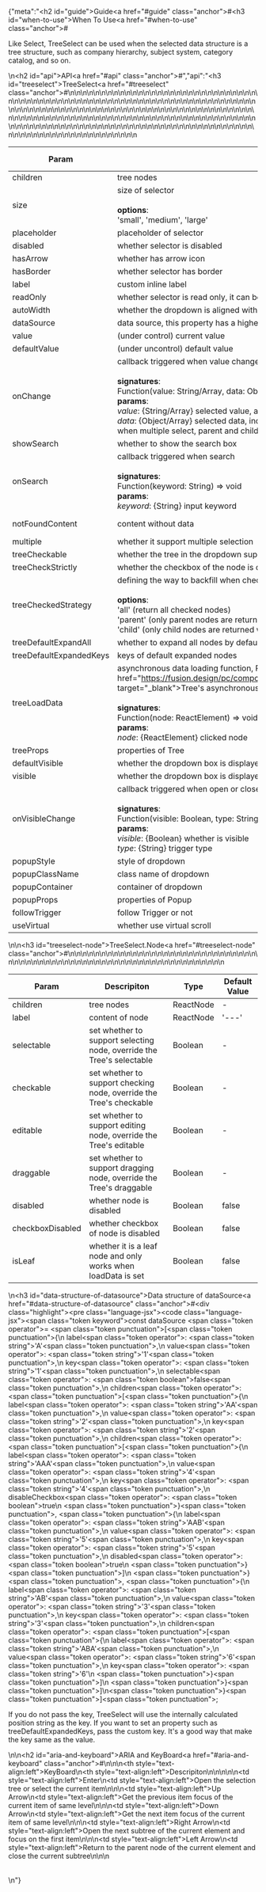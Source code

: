 {"meta":"<h2 id=\"guide\">Guide<a href=\"#guide\" class=\"anchor\">#</a></h2><h3 id=\"when-to-use\">When To Use<a href=\"#when-to-use\" class=\"anchor\">#</a></h3><p>Like Select, TreeSelect can be used when the selected data structure is a tree structure, such as company hierarchy, subject system, category catalog, and so on.</p>\n<h2 id=\"api\">API<a href=\"#api\" class=\"anchor\">#</a></h2>","api":"<h3 id=\"treeselect\">TreeSelect<a href=\"#treeselect\" class=\"anchor\">#</a></h3><table>\n<thead>\n<tr>\n<th>Param</th>\n<th>Descripiton</th>\n<th>Type</th>\n<th>Default Value</th>\n</tr>\n</thead>\n<tbody>\n<tr>\n<td>children</td>\n<td>tree nodes</td>\n<td>ReactNode</td>\n<td>-</td>\n</tr>\n<tr>\n<td>size</td>\n<td>size of selector<br><br><strong>options</strong>:<br>&apos;small&apos;, &apos;medium&apos;, &apos;large&apos;</td>\n<td>Enum</td>\n<td>&apos;medium&apos;</td>\n</tr>\n<tr>\n<td>placeholder</td>\n<td>placeholder of selector</td>\n<td>String</td>\n<td>-</td>\n</tr>\n<tr>\n<td>disabled</td>\n<td>whether selector is disabled</td>\n<td>Boolean</td>\n<td>false</td>\n</tr>\n<tr>\n<td>hasArrow</td>\n<td>whether has arrow icon</td>\n<td>Boolean</td>\n<td>true</td>\n</tr>\n<tr>\n<td>hasBorder</td>\n<td>whether selector has border</td>\n<td>Boolean</td>\n<td>true</td>\n</tr>\n<tr>\n<td>label</td>\n<td>custom inline label</td>\n<td>ReactNode</td>\n<td>-</td>\n</tr>\n<tr>\n<td>readOnly</td>\n<td>whether selector is read only, it can be expanded but cannot be selected under read only mode</td>\n<td>Boolean</td>\n<td>-</td>\n</tr>\n<tr>\n<td>autoWidth</td>\n<td>whether the dropdown is aligned with the selector</td>\n<td>Boolean</td>\n<td>true</td>\n</tr>\n<tr>\n<td>dataSource</td>\n<td>data source, this property has a higher priority than children</td>\n<td>Array&lt;Object&gt;</td>\n<td>-</td>\n</tr>\n<tr>\n<td>value</td>\n<td>(under control) current value</td>\n<td>String/Array&lt;String&gt;</td>\n<td>-</td>\n</tr>\n<tr>\n<td>defaultValue</td>\n<td>(under uncontrol) default value</td>\n<td>String/Array&lt;String&gt;</td>\n<td>null</td>\n</tr>\n<tr>\n<td>onChange</td>\n<td>callback triggered when value change<br><br><strong>signatures</strong>:<br>Function(value: String/Array, data: Object/Array) =&gt; void<br><strong>params</strong>:<br><em>value</em>: {String/Array} selected value, a single value is returned when single select, and an array is returned when multiple select<br><em>data</em>: {Object/Array} selected data, including value, label, pos, and key properties, returns a single value when single select, returns an array when multiple select, parent and child nodes are selected at the same time, only the parent node is returned.</td>\n<td>Function</td>\n<td>() =&gt; {}</td>\n</tr>\n<tr>\n<td>showSearch</td>\n<td>whether to show the search box</td>\n<td>Boolean</td>\n<td>false</td>\n</tr>\n<tr>\n<td>onSearch</td>\n<td>callback triggered when search<br><br><strong>signatures</strong>:<br>Function(keyword: String) =&gt; void<br><strong>params</strong>:<br><em>keyword</em>: {String} input keyword</td>\n<td>Function</td>\n<td>() =&gt; {}</td>\n</tr>\n<tr>\n<td>notFoundContent</td>\n<td>content without data</td>\n<td>ReactNode</td>\n<td>&apos;Not Found&apos;</td>\n</tr>\n<tr>\n<td>multiple</td>\n<td>whether it support multiple selection</td>\n<td>Boolean</td>\n<td>false</td>\n</tr>\n<tr>\n<td>treeCheckable</td>\n<td>whether the tree in the dropdown supports the checkbox of the node</td>\n<td>Boolean</td>\n<td>false</td>\n</tr>\n<tr>\n<td>treeCheckStrictly</td>\n<td>whether the checkbox of the node is controlled strictly (selection of parent and child nodes are no longer related)</td>\n<td>Boolean</td>\n<td>false</td>\n</tr>\n<tr>\n<td>treeCheckedStrategy</td>\n<td>defining the way to backfill when checked node <br><br><strong>options</strong>:<br>&apos;all&apos; (return all checked nodes)<br>&apos;parent&apos; (only parent nodes are returned when parent and child nodes are checked) <br>&apos;child&apos; (only child nodes are returned when parent and child nodes are checked)</td>\n<td>Enum</td>\n<td>&apos;parent&apos;</td>\n</tr>\n<tr>\n<td>treeDefaultExpandAll</td>\n<td>whether to expand all nodes by default</td>\n<td>Boolean</td>\n<td>false</td>\n</tr>\n<tr>\n<td>treeDefaultExpandedKeys</td>\n<td>keys of default expanded nodes</td>\n<td>Array&lt;String&gt;</td>\n<td>[]</td>\n</tr>\n<tr>\n<td>treeLoadData</td>\n<td>asynchronous data loading function, Please refer to <a href=\"https://fusion.design/pc/component/basic/tree#%E5%BC%82%E6%AD%A5%E5%8A%A0%E8%BD%BD%E6%95%B0%E6%8D%AE\" target=\"_blank\">Tree&apos;s asynchronous loading data Demo</a><br><br><strong>signatures</strong>:<br>Function(node: ReactElement) =&gt; void<br><strong>params</strong>:<br><em>node</em>: {ReactElement} clicked node</td>\n<td>Function</td>\n<td>-</td>\n</tr>\n<tr>\n<td>treeProps</td>\n<td>properties of Tree</td>\n<td>Object</td>\n<td>{}</td>\n</tr>\n<tr>\n<td>defaultVisible</td>\n<td>whether the dropdown box is displayed in default</td>\n<td>Boolean</td>\n<td>false</td>\n</tr>\n<tr>\n<td>visible</td>\n<td>whether the dropdown box is displayed currently</td>\n<td>Boolean</td>\n<td>-</td>\n</tr>\n<tr>\n<td>onVisibleChange</td>\n<td>callback triggered when open or close the dropdown<br><br><strong>signatures</strong>:<br>Function(visible: Boolean, type: String) =&gt; void<br><strong>params</strong>:<br><em>visible</em>: {Boolean} whether is visible<br><em>type</em>: {String} trigger type</td>\n<td>Function</td>\n<td>() =&gt; {}</td>\n</tr>\n<tr>\n<td>popupStyle</td>\n<td>style of dropdown</td>\n<td>Object</td>\n<td>-</td>\n</tr>\n<tr>\n<td>popupClassName</td>\n<td>class name of dropdown</td>\n<td>String</td>\n<td>-</td>\n</tr>\n<tr>\n<td>popupContainer</td>\n<td>container of dropdown</td>\n<td>String/Function</td>\n<td>-</td>\n</tr>\n<tr>\n<td>popupProps</td>\n<td>properties of Popup</td>\n<td>Object</td>\n<td>-</td>\n</tr>\n<tr>\n<td>followTrigger</td>\n<td>follow Trigger or not</td>\n<td>Boolean</td>\n<td>-</td>\n</tr>\n<tr>\n<td>useVirtual</td>\n<td>whether use virtual scroll</td>\n<td>Boolean</td>\n<td>false</td>\n</tr>\n</tbody>\n</table>\n<!-- api-extra-start -->\n<h3 id=\"treeselect-node\">TreeSelect.Node<a href=\"#treeselect-node\" class=\"anchor\">#</a></h3><table>\n<thead>\n<tr>\n<th>Param</th>\n<th>Descripiton</th>\n<th>Type</th>\n<th>Default Value</th>\n</tr>\n</thead>\n<tbody>\n<tr>\n<td>children</td>\n<td>tree nodes</td>\n<td>ReactNode</td>\n<td>-</td>\n</tr>\n<tr>\n<td>label</td>\n<td>content of node</td>\n<td>ReactNode</td>\n<td>&apos;---&apos;</td>\n</tr>\n<tr>\n<td>selectable</td>\n<td>set whether to support selecting node, override the Tree&apos;s selectable</td>\n<td>Boolean</td>\n<td>-</td>\n</tr>\n<tr>\n<td>checkable</td>\n<td>set whether to support checking node, override the Tree&apos;s checkable</td>\n<td>Boolean</td>\n<td>-</td>\n</tr>\n<tr>\n<td>editable</td>\n<td>set whether to support editing node, override the Tree&apos;s editable</td>\n<td>Boolean</td>\n<td>-</td>\n</tr>\n<tr>\n<td>draggable</td>\n<td>set whether to support dragging node, override the Tree&apos;s draggable</td>\n<td>Boolean</td>\n<td>-</td>\n</tr>\n<tr>\n<td>disabled</td>\n<td>whether node is disabled</td>\n<td>Boolean</td>\n<td>false</td>\n</tr>\n<tr>\n<td>checkboxDisabled</td>\n<td>whether checkbox of node is disabled</td>\n<td>Boolean</td>\n<td>false</td>\n</tr>\n<tr>\n<td>isLeaf</td>\n<td>whether it is a leaf node and only works when loadData is set</td>\n<td>Boolean</td>\n<td>false</td>\n</tr>\n</tbody>\n</table>\n<h3 id=\"data-structure-of-datasource\">Data structure of dataSource<a href=\"#data-structure-of-datasource\" class=\"anchor\">#</a></h3><div class=\"highlight\"><pre class=\"language-jsx\"><code class=\"language-jsx\"><span class=\"token keyword\">const</span> dataSource <span class=\"token operator\">=</span> <span class=\"token punctuation\">[</span><span class=\"token punctuation\">{</span>\n    label<span class=\"token operator\">:</span> <span class=\"token string\">&apos;A&apos;</span><span class=\"token punctuation\">,</span>\n    value<span class=\"token operator\">:</span> <span class=\"token string\">&apos;1&apos;</span><span class=\"token punctuation\">,</span>\n    key<span class=\"token operator\">:</span> <span class=\"token string\">&apos;1&apos;</span><span class=\"token punctuation\">,</span>\n    selectable<span class=\"token operator\">:</span> <span class=\"token boolean\">false</span><span class=\"token punctuation\">,</span>\n    children<span class=\"token operator\">:</span> <span class=\"token punctuation\">[</span><span class=\"token punctuation\">{</span>\n        label<span class=\"token operator\">:</span> <span class=\"token string\">&apos;AA&apos;</span><span class=\"token punctuation\">,</span>\n        value<span class=\"token operator\">:</span> <span class=\"token string\">&apos;2&apos;</span><span class=\"token punctuation\">,</span>\n        key<span class=\"token operator\">:</span> <span class=\"token string\">&apos;2&apos;</span><span class=\"token punctuation\">,</span>\n        children<span class=\"token operator\">:</span> <span class=\"token punctuation\">[</span><span class=\"token punctuation\">{</span>\n            label<span class=\"token operator\">:</span> <span class=\"token string\">&apos;AAA&apos;</span><span class=\"token punctuation\">,</span>\n            value<span class=\"token operator\">:</span> <span class=\"token string\">&apos;4&apos;</span><span class=\"token punctuation\">,</span>\n            key<span class=\"token operator\">:</span> <span class=\"token string\">&apos;4&apos;</span><span class=\"token punctuation\">,</span>\n            disableCheckbox<span class=\"token operator\">:</span> <span class=\"token boolean\">true</span>\n        <span class=\"token punctuation\">}</span><span class=\"token punctuation\">,</span> <span class=\"token punctuation\">{</span>\n            label<span class=\"token operator\">:</span> <span class=\"token string\">&apos;AAB&apos;</span><span class=\"token punctuation\">,</span>\n            value<span class=\"token operator\">:</span> <span class=\"token string\">&apos;5&apos;</span><span class=\"token punctuation\">,</span>\n            key<span class=\"token operator\">:</span> <span class=\"token string\">&apos;5&apos;</span><span class=\"token punctuation\">,</span>\n            disabled<span class=\"token operator\">:</span> <span class=\"token boolean\">true</span>\n        <span class=\"token punctuation\">}</span><span class=\"token punctuation\">]</span>\n    <span class=\"token punctuation\">}</span><span class=\"token punctuation\">,</span> <span class=\"token punctuation\">{</span>\n        label<span class=\"token operator\">:</span> <span class=\"token string\">&apos;AB&apos;</span><span class=\"token punctuation\">,</span>\n        value<span class=\"token operator\">:</span> <span class=\"token string\">&apos;3&apos;</span><span class=\"token punctuation\">,</span>\n        key<span class=\"token operator\">:</span> <span class=\"token string\">&apos;3&apos;</span><span class=\"token punctuation\">,</span>\n        children<span class=\"token operator\">:</span> <span class=\"token punctuation\">[</span><span class=\"token punctuation\">{</span>\n            label<span class=\"token operator\">:</span> <span class=\"token string\">&apos;ABA&apos;</span><span class=\"token punctuation\">,</span>\n            value<span class=\"token operator\">:</span> <span class=\"token string\">&apos;6&apos;</span><span class=\"token punctuation\">,</span>\n            key<span class=\"token operator\">:</span> <span class=\"token string\">&apos;6&apos;</span>\n        <span class=\"token punctuation\">}</span><span class=\"token punctuation\">]</span>\n    <span class=\"token punctuation\">}</span><span class=\"token punctuation\">]</span>\n<span class=\"token punctuation\">}</span><span class=\"token punctuation\">]</span><span class=\"token punctuation\">;</span></code></pre></div><p>If you do not pass the key, TreeSelect will use the internally calculated position string as the key. If you want to set an property such as treeDefaultExpandedKeys, pass the custom key. It&apos;s a good way that make the key same as the value.</p>\n<!-- api-extra-end -->\n<h2 id=\"aria-and-keyboard\">ARIA and KeyBoard<a href=\"#aria-and-keyboard\" class=\"anchor\">#</a></h2><table>\n<thead>\n<tr>\n<th style=\"text-align:left\">KeyBoard</th>\n<th style=\"text-align:left\">Descripiton</th>\n</tr>\n</thead>\n<tbody>\n<tr>\n<td style=\"text-align:left\">Enter</td>\n<td style=\"text-align:left\">Open the selection tree or select the current item</td>\n</tr>\n<tr>\n<td style=\"text-align:left\">Up Arrow</td>\n<td style=\"text-align:left\">Get the previous item focus of the current item of same level</td>\n</tr>\n<tr>\n<td style=\"text-align:left\">Down Arrow</td>\n<td style=\"text-align:left\">Get the next item focus of the current item of same level</td>\n</tr>\n<tr>\n<td style=\"text-align:left\">Right Arrow</td>\n<td style=\"text-align:left\">Open the next subtree of the current element and focus on the first item</td>\n</tr>\n<tr>\n<td style=\"text-align:left\">Left Arrow</td>\n<td style=\"text-align:left\">Return to the parent node of the current element and close the current subtree</td>\n</tr>\n</tbody>\n</table>\n"}